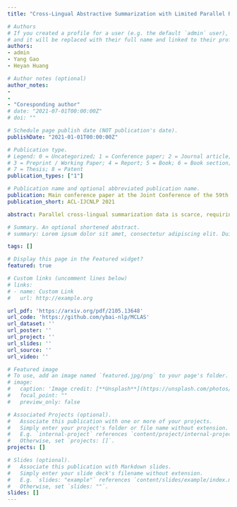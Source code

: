 ```yaml
---
title: "Cross-Lingual Abstractive Summarization with Limited Parallel Resources"

# Authors
# If you created a profile for a user (e.g. the default `admin` user), write the username (folder name) here 
# and it will be replaced with their full name and linked to their profile.
authors:
- admin
- Yang Gao
- Heyan Huang

# Author notes (optional)
author_notes:
- 
- 
- "Coresponding author"
# date: "2021-07-01T00:00:00Z"
# doi: ""

# Schedule page publish date (NOT publication's date).
publishDate: "2021-01-01T00:00:00Z"

# Publication type.
# Legend: 0 = Uncategorized; 1 = Conference paper; 2 = Journal article;
# 3 = Preprint / Working Paper; 4 = Report; 5 = Book; 6 = Book section;
# 7 = Thesis; 8 = Patent
publication_types: ["1"]

# Publication name and optional abbreviated publication name.
publication: Main conference paper at the Joint Conference of the 59th Annual Meeting of the Association for Computational Linguistics and the 11th International Joint Conference on Natural Language Processing.
publication_short: ACL-IJCNLP 2021

abstract: Parallel cross-lingual summarization data is scarce, requiring models to better use the limited available cross-lingual resources. Existing methods to do so often adopt sequence-to-sequence networks with multi-task frameworks. Such approaches apply multiple decoders, each of which is utilized for a specific task. However, these independent decoders share no parameters, hence fail to capture the relationships between the discrete phrases of summaries in different languages, breaking the connections in order to transfer the knowledge of the high-resource languages to low-resource languages. To bridge these connections, we propose a novel Multi-Task framework for Cross-Lingual Abstractive Summarization (MCLAS) in a low-resource setting. Employing one unified decoder to generate the sequential concatenation of monolingual and cross-lingual summaries, MCLAS makes the monolingual summarization task a prerequisite of the cross-lingual summarization (CLS) task. In this way, the shared decoder learns interactions involving alignments and summary patterns across languages, which encourages attaining knowledge transfer. Experiments on two CLS datasets demonstrate that our model significantly outperforms three baseline models in both low-resource and full-dataset scenarios. Moreover, in-depth analysis on the generated summaries and attention heads verifies that interactions are learned well using MCLAS, which benefits the CLS task under limited parallel resources.

# Summary. An optional shortened abstract.
# summary: Lorem ipsum dolor sit amet, consectetur adipiscing elit. Duis posuere tellus ac convallis placerat. Proin tincidunt magna sed ex sollicitudin condimentum.

tags: []

# Display this page in the Featured widget?
featured: true

# Custom links (uncomment lines below)
# links:
# - name: Custom Link
#   url: http://example.org

url_pdf: 'https://arxiv.org/pdf/2105.13648'
url_code: 'https://github.com/ybai-nlp/MCLAS'
url_dataset: ''
url_poster: ''
url_project: ''
url_slides: ''
url_source: ''
url_video: ''

# Featured image
# To use, add an image named `featured.jpg/png` to your page's folder. 
# image:
#   caption: 'Image credit: [**Unsplash**](https://unsplash.com/photos/pLCdAaMFLTE)'
#   focal_point: ""
#   preview_only: false

# Associated Projects (optional).
#   Associate this publication with one or more of your projects.
#   Simply enter your project's folder or file name without extension.
#   E.g. `internal-project` references `content/project/internal-project/index.md`.
#   Otherwise, set `projects: []`.
projects: []

# Slides (optional).
#   Associate this publication with Markdown slides.
#   Simply enter your slide deck's filename without extension.
#   E.g. `slides: "example"` references `content/slides/example/index.md`.
#   Otherwise, set `slides: ""`.
slides: []
---
```


<!-- {{% callout note %}}
Click the *Cite* button above to demo the feature to enable visitors to import publication metadata into their reference management software.
{{% /callout %}}

{{% callout note %}}
Create your slides in Markdown - click the *Slides* button to check out the example.
{{% /callout %}} -->


<!-- Supplementary notes can be added here, including [code, math, and images](https://wowchemy.com/docs/writing-markdown-latex/). -->
